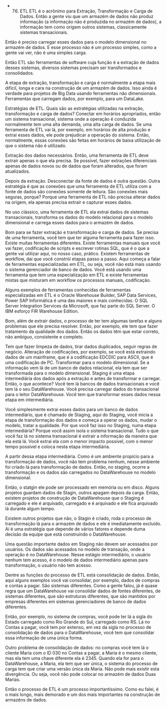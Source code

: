 - 76. ETL
ETL é o acrônimo para Extração, Transformação e Carga de Dados.
Então a gente viu que um armazém de dados não produz informação (a informação não é produzida no armazém de dados), a informação tem como origem outros sistemas, classicamente sistemas transacionais.

Então é preciso carregar esses dados para o modelo dimensional no armazém de dados. E esse processo não é um processo simples, como a gente vai ver, não é uma simples carga.

Então ETL são ferramentas de software cuja função é a extração de dados desses sistemas, diversos sistemas precisam ser transformados e consolidados.

A etapa de extração, transformação e carga é normalmente a etapa mais difícil, longa e cara na construção de um armazém de dados. Isso ainda é verdade para projetos de Big Data usando ferramentas não dimensionais.
Ferramentas que carregam dados, por exemplo, para um DataLake.

Estratégias de ETL.
Quais são as estratégias utilizadas na extração, transformação e carga de dados? Conectar em horários apropriados, então um sistema transacional, sistema onde a operação é conduzida normalmente tem uma alta demanda, uma alta carga de dados. Se uma ferramenta de ETL vai lá, por exemplo, em horários de alta produção e extrai esses dados, ele pode prejudicar a operação do sistema. Então, normalmente, essas conexões são feitas em horários de baixa utilização de que o sistema não é utilizado.

Extração dos dados necessários.
Então, uma ferramenta de ETL deve extrair apenas o que ela precisa. Se possível, fazer extrações diferenciais apenas de dados novos ou de dados que foram alterados, que foram atualizados.

Depois da extração.
Desconectar da fonte de dados é outra questão. Outra estratégia é que as conexões que uma ferramenta de ETL utiliza com a fonte de dados são conexões somente de leitura. São conexões mais seguras, porque? Porque uma ferramenta de ETL não precisa alterar dados na origem, ela apenas precisa extrair e capturar esses dados.

No uso clássico, uma ferramenta de ETL ela extrai dados de sistemas transacionais, transforma os dados do modelo relacional para o modelo dimensional e carrega esses dados para o armazém de dados.

Bom para se fazer extração e transformação e carga de dados. Se precisa de uma ferramenta, você tem que ter alguma ferramenta para fazer isso. Existe muitas ferramentas diferentes. Existe ferramentas manuais que você vai fazer, codificação de scripts e escrever rotinas SQL, que é o que a gente vai utilizar aqui, no nosso caso, prático.
Existem ferramentas de workflow, daí que você constrói etapas passo a passo. Aqui começa a falar de ferramentas especializadas em ETL, ou seja, você não está mais usando o sistema gerenciador de banco de dados.
Você está usando uma ferramenta que tem uma especialização em ETL e existe ferramentas mistas que misturam em workflow os processos manuais, codificação.

Alguns exemplos de ferramentas conhecidas de ferramentas especializadas em ETL é o Oracle Warehouse Builder, SAP Data Services, Power SAP Informática é uma das maiores e mais conhecidas. O SQL Server Integration Services da Microsoft, que faz parte do SQL Server. O IBM esforço FIR Warehouse Edition.

Bom, além de extrair dados, o processo de ter tem algumas tarefas e alguns problemas que ele precisa resolver. Então, por exemplo, ele tem que fazer tratamento da qualidade dos dados. Então os dados têm que estar correto, não ambíguo, consistente e completo.

Tem que fazer limpeza de dados, tirar dados duplicados, seguir regras de negócio.
Alteração de codificações, por exemplo, se você está extraindo dados de um mainframe, que é a codificação EDCDIC para ASCII, que é uma codificação de PC.
Transformar para o modelo dimensional. Se a informação vem lá de um banco de dados relacional, ela tem que ser transformada para o modelo dimensional.
Staging é uma etapa intermediária dos dados após a extração e antes de transformar e carregar. Então, o que acontece? Você tem lá bancos de dados transacionais e você tem lá o seu DataWarehouse. Você precisa carregar dados do transacional para o leitor DataWarehouse. Você tem que transformar esses dados nessa etapa em intermediária.

Você simplesmente extrai esses dados para um banco de dados intermediário, que é chamado de Staging, aqui do Staging, você inicia a etapa de transformação dos dados e começa a operar os dados, mudar o modelo, tratar a qualidade.
Por que você faz isso no Staging, numa etapa intermediária? Porque você assim isola o sistema transacional. Tudo o que você faz lá no sistema transacional é extrair a informação da maneira que ela está lá. Você extrai ela com o menor impacto possível, com o menor tempo possível e coloca nesta etapa intermediária.

A partir dessa etapa intermediária. Como é um ambiente propício para a transformação de dados, você não tem problema nenhum, nesse ambiente foi criado lá para transformação de dados. Então, no staging, ocorre a transformação e os dados são carregados no DataWarehouse no modelo dimensional.

Então, o statgin ele pode ser processado em memória ou em disco. Alguns projetos guardam dados de Stagin, outros apagam depois da carga. Então, existem projetos de construção de DataWarehouse que o Staging é carregado e ele é arquivado, carregado e é arquivado e ele fica arquivado lá durante algum tempo.

Existem outros projetos que não, o Stagin é criado, roda o processo de transformação lá para o armazém de dados e ele é imediatamente excluído.
Aí é uma estratégia que depende de vários fatores e depende duma decisão da equipe que está construindo o DataWarehouse.

Uma questão importante dados em Staging não devem ser acessados por usuários. Os dados são acessados no modelo de transação, onde a operação é no DataWarehouse. Nesse estágio intermediário, o usuário nenhum tem acesso, é o modelo de dados intermediário apenas para transformação, o usuário não tem acesso.

Dentre as funções do processo de ETL está consolidação de dados. Então, aqui alguns exemplos você vai consolidar, por exemplo, dados de compras e contas a pagar. São sistemas diferentes.
Como a gente falou, já é quase regra que um DataWarehouse vai consolidar dados de fontes diferentes, de sistemas diferentes, que são estruturas diferentes, que são mantidos por empresas diferentes em sistemas gerenciadores de banco de dados diferentes.

Então, por exemplo, no sistema de compras, você pode ter lá a sigla do Estado carregado como Rio Grande do Sul, carregado como RS. Lá no Contas a pagar, você tem por extenso, em vez da sigla no processo de consolidação de dados para o DataWarehouse, você tem que consolidar essa informação de uma única forma.

Outro problema de consolidação de dados: no compras você tem lá o cliente Maria com o ID 030 no Contas a pagar, a Maria é o mesmo cliente, mas ela tem uma chave diferente ela é 2345. Quando ela for para o DataWarehouse, a Maria, ela tem que ser única, o sistema do processo de carga tem que criar uma versão única da Maria. Não pode mais existir esta divergência. Ou seja, você não pode colocar no armazém de dados Duas Marias.

Então o processo de ETL é um processo importantíssimo. Como eu falei, é o mais longo, mais demorado e um dos mais importantes na construção de armazéns de dados.
